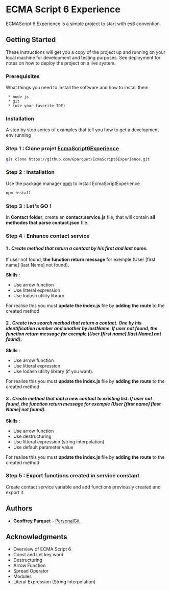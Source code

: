 # ECMA Script 6 Experience

ECMAScript 6 Experience is a simple project to start with es6 convention.

## Getting Started

These instructions will get you a copy of the project up and running on your local machine for development and testing purposes. See deployment for notes on how to deploy the project on a live system.

### Prerequisites

What things you need to install the software and how to install them

```
 * node js 
 * git 
 * (use your favorite IDE)
```

### Installation

A step by step series of examples that tell you how to get a development env running

### Step 1 : Clone projet [EcmaScript6Experience](https://github.com/Gparquet/EcmaScript6Experience.git)


```bash
git clone https://github.com/Gparquet/EcmaScript6Experience.git
```

### Step 2 : Installation

Use the package manager [npm](https://docs.npmjs.com/cli/install) to install EcmaScriptExperience

```bash
npm install
```

### Step 3 : Let's GO !


In **Contact folder**, create an **contact.service.js** file, that will contain **all methodes that parse contact.json** file.


### Step 4 : Enhance contact service 

#### 1 . ***Create method that return a contact by his first and last name.***

If user not found, **the function return message** for exemple (User [first name] [last Name] not found).

**Skills** : 
- Use arrow function 
- Use litteral expression 
- Use lodash utility library 

For realise this you must **update the index.js** file by **adding the route** to the created method

#### 2 . ***Create two search method that return a contact. One by his identification number and another by lastName. If user not found, the function return message for exemple (User [first name] [last Name] not found).***

**Skills** :
- Use arrow function
- Use litteral expression 
- Use lodash utility library (if you want).  

For realise this you must **update the index.js** file by **adding the route** to the created method

#### 3 . ***Create method that add a new contact to existing list. If user not found, the function return message for exemple (User [first name] [last Name] not found).***

**Skills** :
- Use arrow function
- Use destructuring 
- Use litteral expression (string interpolation)
- Use default parameter value

For realise this you must **update the index.js** file by **adding the route** to the created method

### Step 5 : Export functions created in service constant

Create contact service variable and add functions previously created and export it.


## Authors

* **Geoffrey Parquet** - [PersonalGit](https://github.com/Gparquet/)

## Acknowledgments

* Overview of ECMA Script 6
* Const and Let key word 
* Destructuring
* Arrow Function 
* Spread Operator 
* Modules 
* Literal Expression (String interpolation)